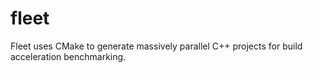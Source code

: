 # fleet
Fleet uses CMake to generate massively parallel C++ projects for build acceleration benchmarking.
